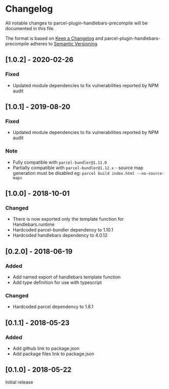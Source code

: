 # Changelog

All notable changes to parcel-plugin-handlebars-precompile will be documented in this file.

The format is based on [Keep a Changelog](http://keepachangelog.com/en/1.0.0/)
and parcel-plugin-handlebars-precompile adheres to [Semantic Versioning](http://semver.org/spec/v2.0.0.html).

## [1.0.2] - 2020-02-26

### Fixed

* Updated module dependencies to fix vulnerabilities reported by NPM audit

## [1.0.1] - 2019-08-20

### Fixed

* Updated module dependencies to fix vulnerabilities reported by NPM audit

### Note  
- Fully compatible with `parcel-bundler@1.11.0`  
- Partially compatible with `parcel-bundler@1.12.x` - source map generation must be disabled eg: `parcel build index.html --no-source-maps`

## [1.0.0] - 2018-10-01

### Changed

* There is now exported only the template function for Handlebars.runtime
* Hardcoded parcel-bundler dependency to 1.10.1
* Hardcoded handlebars dependency to 4.0.12

## [0.2.0] - 2018-06-19

### Added

* Add named export of handlebars template function
* Add type definition for use with typescript

### Changed

* Hardcoded parcel dependency to 1.8.1

## [0.1.1] - 2018-05-23

### Added

* Add github link to package.json
* Add package files link to package.json

## [0.1.0] - 2018-05-22

Initial release
